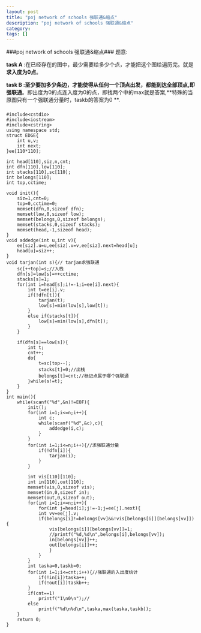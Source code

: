 ```yaml
---
layout: post
title: "poj network of schools 强联通&缩点"
description: "poj network of schools 强联通&缩点"
category: 
tags: []
---
```

###poj network of schools 强联通&缩点###
题意:

**task A** :在已经存在的图中，最少需要给多少个点，才能把这个图给遍历完。就是**求入度为0点**。

**task B **:至少要加**多少条边，才能使得从任何一个顶点出发，都能到达全部顶点,即强联通**。即出度为0的点连入度为0的点，即找两个中的max就是答案,**特殊的当原图只有一个强联通分量时，taskb的答案为0 **.


###

	#include<cstdio>
	#include<iostream>
	#include<cstring>
	using namespace std;
	struct EDGE{
		int u,v;
		int next;
	}ee[110*110];

	int head[110],siz,n,cnt;
	int dfn[110],low[110];
	int stacks[110],sc[110];
	int belongs[110];
	int top,cctime;

	void init(){
		siz=1,cnt=0;
		top=0,cctime=0;
		memset(dfn,0,sizeof dfn);
		memset(low,0,sizeof low);
		memset(belongs,0,sizeof belongs);
		memset(stacks,0,sizeof stacks);
		memset(head,-1,sizeof head);
	}
	void addedge(int u,int v){
		ee[siz].u=u,ee[siz].v=v,ee[siz].next=head[u];
		head[u]=siz++;
	}
	void tarjan(int s){// tarjan求强联通
		sc[++top]=s;//入栈
		dfn[s]=low[s]=++cctime;
		stacks[s]=1;
		for(int i=head[s];i!=-1;i=ee[i].next){
			int t=ee[i].v;
			if(!dfn[t]){
				tarjan(t);
				low[s]=min(low[s],low[t]);
			}
			else if(stacks[t]){
				low[s]=min(low[s],dfn[t]);
			}
		}
		
		if(dfn[s]==low[s]){
			int t;
			cnt++;
			do{
				t=sc[top--];
				stacks[t]=0;//出栈
				belongs[t]=cnt;//标记点属于哪个强联通
			}while(s!=t);
		}
	}
	int main(){
		while(scanf("%d",&n)!=EOF){
			init();
			for(int i=1;i<=n;i++){
				int c;
				while(scanf("%d",&c),c){
					addedge(i,c);
				}
			}
			for(int i=1;i<=n;i++){//求强联通分量
				if(!dfn[i]){
					tarjan(i);
				}
			}
		
			int vis[110][110];
			int in[110],out[110];
			memset(vis,0,sizeof vis);
			memset(in,0,sizeof in);
			memset(out,0,sizeof out);
			for(int i=1;i<=n;i++){
				for(int j=head[i];j!=-1;j=ee[j].next){
				int vv=ee[j].v;
				if(belongs[i]!=belongs[vv]&&!vis[belongs[i]][belongs[vv]]){
					vis[belongs[i]][belongs[vv]]=1;
					//printf("%d,%d\n",belongs[i],belongs[vv]);
					in[belongs[vv]]++;
					out[belongs[i]]++;
					}
				}
			}
			int taska=0,taskb=0;
			for(int i=1;i<=cnt;i++){//强联通的入出度统计
				if(!in[i])taska++;
				if(!out[i])taskb++;
			}
			if(cnt==1)
				printf("1\n0\n");//
			else
				printf("%d\n%d\n",taska,max(taska,taskb));
		}
		return 0;
	}
###